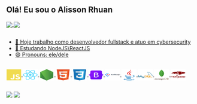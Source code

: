 ## Olá! Eu sou o Alisson Rhuan 

<div>
  <a href="https://github.com/alissonrhuant3" target="_blank"/>
  <picture>
  <source
    srcset="https://github-readme-stats.vercel.app/api?username=alissonrhuant3&show_icons=true&theme=dark"
    media="(prefers-color-scheme: dark)"
  />
  <source
    height=300
    srcset="https://github-readme-stats.vercel.app/api?username=alissonrhuant3&show_icons=true"
    media="(prefers-color-scheme: light), (prefers-color-scheme: no-preference)"
  />
  <img height=200 align="center" src="https://github-readme-stats.vercel.app/api?username=alissonrhuant3&show_icons=true" /> 
</picture>
    <img height=200 align="center" src="https://github-readme-stats.vercel.app/api/top-langs/?username=alissonrhuant3&layout=compact&theme=dark" /> 
</div>

##

- 🔭 Hoje trabalho como desenvolvedor fullstack e atuo em cybersecurity
- 🌱 Estudando NodeJS\ReactJS
- 😄 Pronouns: ele/dele

<div style="display: inline_block"><br>
  <img align="center" alt="Alisson-Js" height="30" width="40" src="https://raw.githubusercontent.com/devicons/devicon/master/icons/javascript/javascript-plain.svg">
  <img align="center" alt="Alisson-React" height="30" width="40" src="https://raw.githubusercontent.com/devicons/devicon/master/icons/react/react-original.svg">
  <img align="center" alt="Alisson-Node" height="30" width="40" src="https://raw.githubusercontent.com/devicons/devicon/master/icons/nodejs/nodejs-original.svg">
  <img align="center" alt="Alisson-HTML" height="30" width="40" src="https://raw.githubusercontent.com/devicons/devicon/master/icons/html5/html5-original.svg">
  <img align="center" alt="Alisson-CSS" height="30" width="40" src="https://raw.githubusercontent.com/devicons/devicon/master/icons/css3/css3-original.svg">
  <img align="center" alt="Alisson-Bootstrap" height="30" width="40" src="https://raw.githubusercontent.com/devicons/devicon/master/icons/bootstrap/bootstrap-original.svg">
  <img align="center" alt="Alisson-Antdesign" height="30" width="40" src="https://raw.githubusercontent.com/devicons/devicon/master/icons/antdesign/antdesign-original-wordmark.svg">
  <img align="center" alt="Alisson-java" height="30" width="40" src="https://raw.githubusercontent.com/devicons/devicon/master/icons/java/java-original.svg">
  <img align="center" alt="Alisson-Mysql" height="30" width="40" src="https://raw.githubusercontent.com/devicons/devicon/master/icons/mysql/mysql-original-wordmark.svg">
  <img align="center" alt="Alisson-MongoDB" height="30" width="40" src="https://raw.githubusercontent.com/devicons/devicon/master/icons/mongodb/mongodb-original-wordmark.svg">
  <img align="center" alt="Alisson-Mongoose" height="30" width="40" src="https://raw.githubusercontent.com/devicons/devicon/master/icons/mongoose/mongoose-original-wordmark.svg">
</div>

  ##

<div>
  <a href = "mailto:alissonrhuant3@gmail.com"><img src="https://img.shields.io/badge/-Gmail-%23333?style=for-the-badge&logo=gmail&logoColor=white" target="_blank"></a>
  <a href="https://www.linkedin.com/in/alisson-rhuan-80b900249/" target="_blank"><img src="https://img.shields.io/badge/-LinkedIn-%230077B5?style=for-the-badge&logo=linkedin&logoColor=white" target="_blank"></a> 
</div>

  


